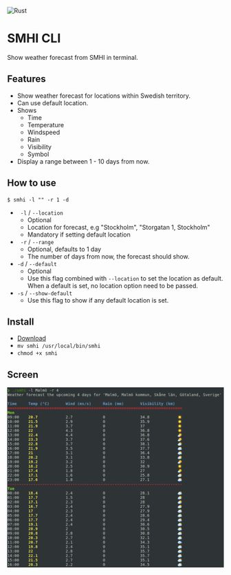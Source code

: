 ![Rust](https://github.com/Elpulgo/smhi-cli/workflows/Rust/badge.svg)

# SMHI CLI
Show weather forecast from SMHI in terminal.

## Features
 + Show weather forecast for locations within Swedish territory.
 + Can use default location.
 + Shows
    + Time
    + Temperature
    + Windspeed
    + Rain 
    + Visibility
    + Symbol
 + Display a range between 1 - 10 days from now.

## How to use
```
$ smhi -l "" -r 1 -d
```
+ ` -l` / `--location`
    + Optional
    + Location for forecast, e.g "Stockholm", "Storgatan 1, Stockholm"
    + Mandatory if setting default location
+ ` -r` / `--range`
    + Optional, defaults to 1 day
    + The number of days from now, the forecast should show.
+ `-d` / `--default`
    + Optional
    + Use this flag combined with `--location` to set the location as default. When a default is set, no location option need to be passed.
+ `-s` / `--show-default`
    + Use this flag to show if any default location is set.

## Install
+ [Download](https://github.com/Elpulgo/smhi-cli/releases/download/v.1.0.4/smhi)
+ `mv smhi /usr/local/bin/smhi`
+ `chmod +x smhi` 

## Screen
<img src="https://github.com/Elpulgo/smhi-cli/blob/master/screen/screenshot.png" width="640">

